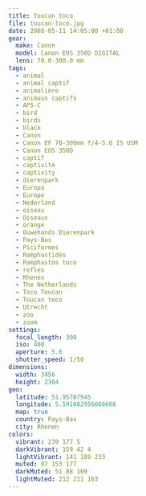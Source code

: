 ```yaml
---
title: Toucan toco
file: toucan-toco.jpg
date: 2008-05-11 14:05:00 +01:00
gear:
  make: Canon
  model: Canon EOS 350D DIGITAL
  lens: 70.0-300.0 mm
tags:
  - animal
  - animal captif
  - animalière
  - animaux captifs
  - APS-C
  - bird
  - birds
  - black
  - Canon
  - Canon EF 70-300mm f/4-5.6 IS USM
  - Canon EOS 350D
  - captif
  - captivité
  - captivity
  - dierenpark
  - Europa
  - Europe
  - Nederland
  - oiseau
  - Oiseaux
  - orange
  - Ouwehands Dierenpark
  - Pays-Bas
  - Piciformes
  - Ramphastidés
  - Ramphastos toco
  - reflex
  - Rhenen
  - The Netherlands
  - Toco Toucan
  - Toucan toco
  - Utrecht
  - zoo
  - zoom
settings:
  focal_length: 300
  iso: 400
  aperture: 5.6
  shutter_speed: 1/50
dimensions:
  width: 3456
  height: 2304
geo:
  latitude: 51.95707945
  longitude: 5.591682956666666
  map: true
  country: Pays-Bas
  city: Rhenen
colors:
  vibrant: 239 177 5
  darkVibrant: 159 42 4
  lightVibrant: 141 189 233
  muted: 97 153 177
  darkMuted: 51 88 109
  lightMuted: 212 211 163
---
```



